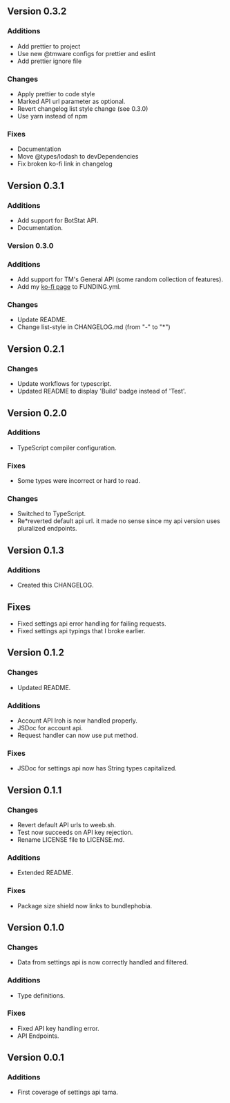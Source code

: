 ## Version 0.3.2

### Additions

- Add prettier to project
- Use new @tmware configs for prettier and eslint
- Add prettier ignore file

### Changes

- Apply prettier to code style
- Marked API url parameter as optional.
- Revert changelog list style change (see 0.3.0)
- Use yarn instead of npm

### Fixes

- Documentation
- Move @types/lodash to devDependencies
- Fix broken ko-fi link in changelog

## Version 0.3.1

### Additions

- Add support for BotStat API.
- Documentation.

### Version 0.3.0

### Additions

- Add support for TM's General API (some random collection of features).
- Add my [ko-fi page](https://ko-fi.com/tmuniversal) to FUNDING.yml.

### Changes

- Update README.
- Change list-style in CHANGELOG.md (from "-" to "\*")

## Version 0.2.1

### Changes

- Update workflows for typescript.
- Updated README to display 'Build' badge instead of 'Test'.

## Version 0.2.0

### Additions

- TypeScript compiler configuration.

### Fixes

- Some types were incorrect or hard to read.

### Changes

- Switched to TypeScript.
- Re\*reverted default api url. it made no sense since my api version uses pluralized endpoints.

## Version 0.1.3

### Additions

- Created this CHANGELOG.

## Fixes

- Fixed settings api error handling for failing requests.
- Fixed settings api typings that I broke earlier.

## Version 0.1.2

### Changes

- Updated README.

### Additions

- Account API Iroh is now handled properly.
- JSDoc for account api.
- Request handler can now use put method.

### Fixes

- JSDoc for settings api now has String types capitalized.

## Version 0.1.1

### Changes

- Revert default API urls to weeb.sh.
- Test now succeeds on API key rejection.
- Rename LICENSE file to LICENSE.md.

### Additions

- Extended README.

### Fixes

- Package size shield now links to bundlephobia.

## Version 0.1.0

### Changes

- Data from settings api is now correctly handled and filtered.

### Additions

- Type definitions.

### Fixes

- Fixed API key handling error.
- API Endpoints.

## Version 0.0.1

### Additions

- First coverage of settings api tama.
